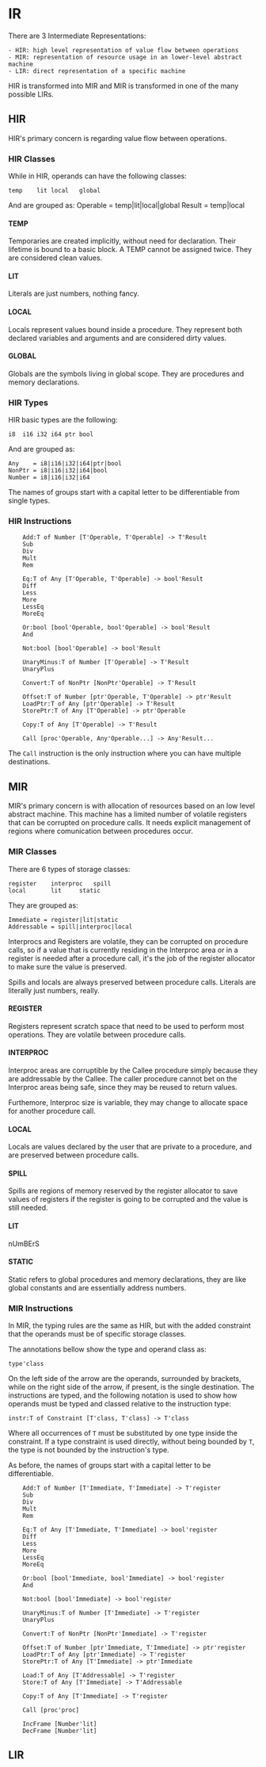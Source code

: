 # IR

There are 3 Intermediate Representations:

	- HIR: high level representation of value flow between operations
	- MIR: representation of resource usage in an lower-level abstract machine
	- LIR: direct representation of a specific machine

HIR is transformed into MIR and MIR is transformed in
one of the many possible LIRs.

## HIR

HIR's primary concern is regarding value flow between operations.

### HIR Classes

While in HIR, operands can have the following classes:

	temp	lit	local	global

And are grouped as:
	Operable = temp|lit|local|global
	Result   = temp|local
 
#### TEMP

Temporaries are created implicitly, without need for declaration.
Their lifetime is bound to a basic block.
A TEMP cannot be assigned twice.
They are considered clean values.

#### LIT

Literals are just numbers, nothing fancy.

#### LOCAL

Locals represent values bound inside a procedure.
They represent both declared variables and arguments
and are considered dirty values.

#### GLOBAL

Globals are the symbols living in global scope.
They are procedures and memory declarations.

### HIR Types

HIR basic types are the following:

	i8	i16	i32	i64	ptr	bool

And are grouped as:

	Any    = i8|i16|i32|i64|ptr|bool
	NonPtr = i8|i16|i32|i64|bool
	Number = i8|i16|i32|i64
	
The names of groups start with a capital letter to be differentiable from
single types.

### HIR Instructions

```
	Add:T of Number [T'Operable, T'Operable] -> T'Result
	Sub
	Div
	Mult
	Rem

	Eq:T of Any [T'Operable, T'Operable] -> bool'Result
	Diff
	Less
	More
	LessEq
	MoreEq

	Or:bool [bool'Operable, bool'Operable] -> bool'Result
	And

	Not:bool [bool'Operable] -> bool'Result

	UnaryMinus:T of Number [T'Operable] -> T'Result
	UnaryPlus

	Convert:T of NonPtr [NonPtr'Operable] -> T'Result

	Offset:T of Number [ptr'Operable, T'Operable] -> ptr'Result
	LoadPtr:T of Any [ptr'Operable] -> T'Result
	StorePtr:T of Any [T'Operable] -> ptr'Operable

	Copy:T of Any [T'Operable] -> T'Result

	Call [proc'Operable, Any'Operable...] -> Any'Result...
```

The `Call` instruction is the only instruction where you can have
multiple destinations.

## MIR

MIR's primary concern is with allocation of resources based on an
low level abstract machine. This machine has a limited number
of volatile registers that can be corrupted on procedure calls.
It needs explicit management of regions where comunication
between procedures occur.

### MIR Classes

There are 6 types of storage classes:

	register	interproc	spill
	local		lit		static
	
They are grouped as:

	Immediate = register|lit|static
	Addressable = spill|interproc|local

Interprocs and Registers are volatile, they can be corrupted on
procedure calls, so if a value that is currently residing in
the Interproc area or in a register is needed after a procedure call,
it's the job of the register allocator to make sure the value is preserved.

Spills and locals are always preserved between procedure calls.
Literals are literally just numbers, really.

#### REGISTER

Registers represent scratch space that need to be used to
perform most operations. They are volatile between procedure calls.

#### INTERPROC

Interproc areas are corruptible by the Callee procedure simply
because they are addressable by the Callee. The caller procedure
cannot bet on the Interproc areas being safe, since they may be
reused to return values.

Furthemore, Interproc size is variable, they may change to allocate
space for another procedure call.

#### LOCAL

Locals are values declared by the user that are private to a procedure,
and are preserved between procedure calls.

#### SPILL

Spills are regions of memory reserved by the register allocator to
save values of registers if the register is going to be corrupted
and the value is still needed.

#### LIT

nUmBErS

#### STATIC

Static refers to global procedures and memory declarations, they are like
global constants and are essentially address numbers.

### MIR Instructions

In MIR, the typing rules are the same as HIR, but with the added constraint
that the operands must be of specific storage classes.

The annotations bellow show the type and operand class as:

	type'class

On the left side of the arrow are the operands, surrounded by brackets,
while on the right side of the arrow, if present, is the single destination.
The instructions are typed, and the following notation is used to show
how operands must be typed and classed relative to the instruction type:

	instr:T of Constraint [T'class, T'class] -> T'class

Where all occurrences of `T` must be substituted
by one type inside the constraint. If a type constraint is used directly,
without being bounded by `T`, the type is not bounded by the instruction's
type.
	
As before, the names of groups start with a capital letter
to be differentiable.

```
	Add:T of Number [T'Immediate, T'Immediate] -> T'register
	Sub
	Div
	Mult
	Rem

	Eq:T of Any [T'Immediate, T'Immediate] -> bool'register
	Diff
	Less
	More
	LessEq
	MoreEq

	Or:bool [bool'Immediate, bool'Immediate] -> bool'register
	And

	Not:bool [bool'Immediate] -> bool'register

	UnaryMinus:T of Number [T'Immediate] -> T'register
	UnaryPlus

	Convert:T of NonPtr [NonPtr'Immediate] -> T'register

	Offset:T of Number [ptr'Immediate, T'Immediate] -> ptr'register
	LoadPtr:T of Any [ptr'Immediate] -> T'register
	StorePtr:T of Any [T'Immediate] -> ptr'Immediate

	Load:T of Any [T'Addressable] -> T'register
	Store:T of Any [T'Immediate] -> T'Addressable

	Copy:T of Any [T'Immediate] -> T'register

	Call [proc'proc]

	IncFrame [Number'lit]
	DecFrame [Number'lit]
```

## LIR
